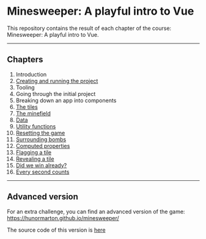 # Minesweeper: A playful intro to Vue

This repository contains the result of each chapter of the course: Minesweeper: A playful intro to Vue.

---

## Chapters

1. Introduction
2. [Creating and running the project](https://github.com/HunorMarton/minesweeper/tree/02-create-project)
3. Tooling
4. Going through the initial project
5. Breaking down an app into components
6. [The tiles](https://github.com/HunorMarton/minesweeper/tree/06-tiles)
7. [The minefield](https://github.com/HunorMarton/minesweeper/tree/07-minefield)
8. [Data](https://github.com/HunorMarton/minesweeper/tree/08-data)
9. [Utility functions](https://github.com/HunorMarton/minesweeper/tree/09-utility)
10. [Resetting the game](https://github.com/HunorMarton/minesweeper/tree/10-reset)
11. [Surrounding bombs](https://github.com/HunorMarton/minesweeper/tree/11-surrounding-bombs)
12. [Computed properties](https://github.com/HunorMarton/minesweeper/tree/12-computed-properties)
13. [Flagging a tile](https://github.com/HunorMarton/minesweeper/tree/13-flagging)
14. [Revealing a tile](https://github.com/HunorMarton/minesweeper/tree/14-revealing)
15. [Did we win already?](https://github.com/HunorMarton/minesweeper/tree/15-game-status)
16. [Every second counts](https://github.com/HunorMarton/minesweeper/tree/16-timer)

---

## Advanced version

For an extra challenge, you can find an advanced version of the game: https://hunormarton.github.io/minesweeper/

The source code of this version is [here](https://github.com/HunorMarton/minesweeper/tree/17-advanced-version)
